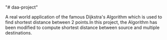 "# daa-project" 

 
A real world
application of the famous Dijkstra's
Algorithm which is used to find
shortest distance between 2 points.In
this project, the Algorithm has been
modified to compute shortest
distance between source and multiple
destinations.
